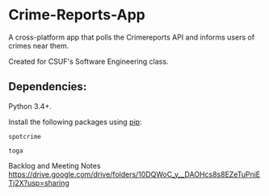 # Crime-Reports-App
A cross-platform app that polls the Crimereports API and informs users of crimes near them.

Created for CSUF's Software Engineering class.

## Dependencies:

Python 3.4+.

Install the following packages using [pip](https://pip.pypa.io/en/stable/installing/):

`spotcrime`

`toga`

Backlog and Meeting Notes
https://drive.google.com/drive/folders/10DQWoC_y__DAOHcs8s8EZeTuPniETj2X?usp=sharing
